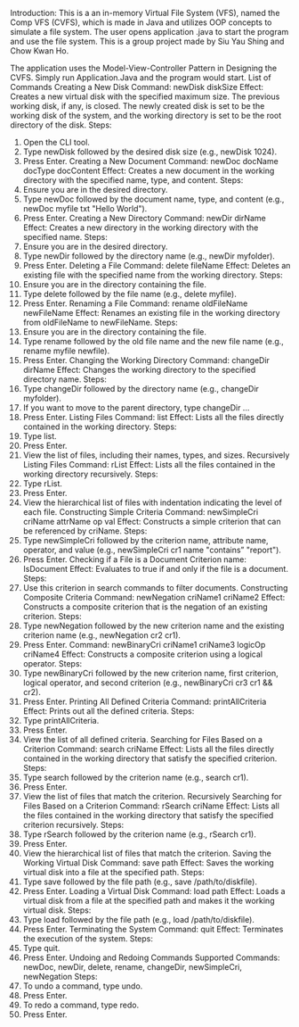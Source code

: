 Introduction:
This is a an in-memory Virtual File System (VFS), named the Comp VFS (CVFS), which is made in Java and utilizes OOP concepts to simulate a file system. The user opens application .java to start the program and use the file system. This is a group project made by Siu Yau Shing and Chow Kwan Ho.

The application uses the Model-View-Controller Pattern in Designing the CVFS. Simply run Application.Java and the program would start.
List of Commands
Creating a New Disk
Command: newDisk diskSize
Effect: Creates a new virtual disk with the specified maximum size. The previous working disk, if any, is closed. The newly created disk is set to be the working disk of the system, and the working directory is set to be the root directory of the disk.
Steps:
1.	Open the CLI tool.
2.	Type newDisk followed by the desired disk size (e.g., newDisk 1024).
3.	Press Enter.
Creating a New Document
Command: newDoc docName docType docContent
Effect: Creates a new document in the working directory with the specified name, type, and content.
Steps:
1.	Ensure you are in the desired directory.
2.	Type newDoc followed by the document name, type, and content (e.g., newDoc myfile txt "Hello World").
3.	Press Enter.
Creating a New Directory
Command: newDir dirName
Effect: Creates a new directory in the working directory with the specified name.
Steps:
1.	Ensure you are in the desired directory.
2.	Type newDir followed by the directory name (e.g., newDir myfolder).
3.	Press Enter.
Deleting a File
Command: delete fileName
Effect: Deletes an existing file with the specified name from the working directory.
Steps:
1.	Ensure you are in the directory containing the file.
2.	Type delete followed by the file name (e.g., delete myfile).
3.	Press Enter.
Renaming a File
Command: rename oldFileName newFileName
Effect: Renames an existing file in the working directory from oldFileName to newFileName.
Steps:
1.	Ensure you are in the directory containing the file.
2.	Type rename followed by the old file name and the new file name (e.g., rename myfile newfile).
3.	Press Enter.
Changing the Working Directory
Command: changeDir dirName
Effect: Changes the working directory to the specified directory name.
Steps:
1.	Type changeDir followed by the directory name (e.g., changeDir myfolder).
2.	If you want to move to the parent directory, type changeDir ...
3.	Press Enter.
Listing Files
Command: list
Effect: Lists all the files directly contained in the working directory.
Steps:
1.	Type list.
2.	Press Enter.
3.	View the list of files, including their names, types, and sizes.
Recursively Listing Files
Command: rList
Effect: Lists all the files contained in the working directory recursively.
Steps:
1.	Type rList.
2.	Press Enter.
3.	View the hierarchical list of files with indentation indicating the level of each file.
Constructing Simple Criteria
Command: newSimpleCri criName attrName op val
Effect: Constructs a simple criterion that can be referenced by criName.
Steps:
1.	Type newSimpleCri followed by the criterion name, attribute name, operator, and value (e.g., newSimpleCri cr1 name "contains” "report").
2.	Press Enter.
Checking if a File is a Document
Criterion name: IsDocument
Effect: Evaluates to true if and only if the file is a document.
Steps:
1.	Use this criterion in search commands to filter documents.
Constructing Composite Criteria
Command: newNegation criName1 criName2
Effect: Constructs a composite criterion that is the negation of an existing criterion.
Steps:
1.	Type newNegation followed by the new criterion name and the existing criterion name (e.g., newNegation cr2 cr1).
2.	Press Enter.
Command: newBinaryCri criName1 criName3 logicOp criName4
Effect: Constructs a composite criterion using a logical operator.
Steps:
1.	Type newBinaryCri followed by the new criterion name, first criterion, logical operator, and second criterion (e.g., newBinaryCri cr3 cr1 && cr2).
2.	Press Enter.
Printing All Defined Criteria
Command: printAllCriteria
Effect: Prints out all the defined criteria.
Steps:
1.	Type printAllCriteria.
2.	Press Enter.
3.	View the list of all defined criteria.
Searching for Files Based on a Criterion
Command: search criName
Effect: Lists all the files directly contained in the working directory that satisfy the specified criterion.
Steps:
1.	Type search followed by the criterion name (e.g., search cr1).
2.	Press Enter.
3.	View the list of files that match the criterion.
Recursively Searching for Files Based on a Criterion
Command: rSearch criName
Effect: Lists all the files contained in the working directory that satisfy the specified criterion recursively.
Steps:
1.	Type rSearch followed by the criterion name (e.g., rSearch cr1).
2.	Press Enter.
3.	View the hierarchical list of files that match the criterion.
Saving the Working Virtual Disk
Command: save path
Effect: Saves the working virtual disk into a file at the specified path.
Steps:
1.	Type save followed by the file path (e.g., save /path/to/diskfile).
2.	Press Enter.
Loading a Virtual Disk
Command: load path
Effect: Loads a virtual disk from a file at the specified path and makes it the working virtual disk.
Steps:
1.	Type load followed by the file path (e.g., load /path/to/diskfile).
2.	Press Enter.
Terminating the System
Command: quit
Effect: Terminates the execution of the system.
Steps:
1.	Type quit.
2.	Press Enter.
Undoing and Redoing Commands
Supported Commands: newDoc, newDir, delete, rename, changeDir, newSimpleCri, newNegation
Steps:
1.	To undo a command, type undo.
2.	Press Enter.
3.	To redo a command, type redo.
4.	Press Enter.
